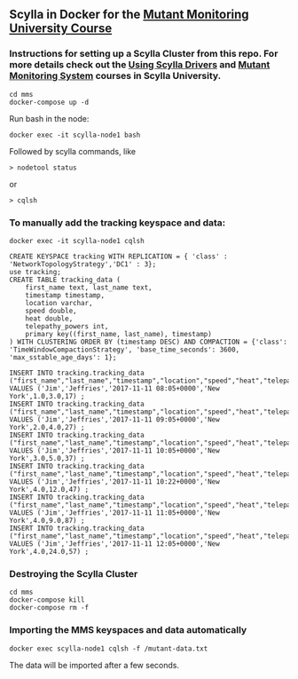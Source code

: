 ## Scylla in Docker for the [Mutant Monitoring University Course](https://university.scylladb.com/courses/the-mutant-monitoring-system-training-course/)

### Instructions for setting up a Scylla Cluster from this repo. For more details check out the [Using Scylla Drivers](https://university.scylladb.com/courses/using-scylla-drivers/) and [Mutant Monitoring System](https://university.scylladb.com/courses/the-mutant-monitoring-system-training-course/) courses in Scylla University.

```
cd mms
docker-compose up -d
```

Run bash in the node:
```
docker exec -it scylla-node1 bash
```

Followed by scylla commands, like
```
> nodetool status
```
or
```
> cqlsh
```

### To manually add the tracking keyspace and data:
```
docker exec -it scylla-node1 cqlsh
```

```
CREATE KEYSPACE tracking WITH REPLICATION = { 'class' : 'NetworkTopologyStrategy','DC1' : 3};
use tracking;
CREATE TABLE tracking_data (
    first_name text, last_name text,
    timestamp timestamp,
    location varchar,
    speed double,
    heat double,
    telepathy_powers int,
    primary key((first_name, last_name), timestamp)
) WITH CLUSTERING ORDER BY (timestamp DESC) AND COMPACTION = {'class': 'TimeWindowCompactionStrategy', 'base_time_seconds': 3600, 'max_sstable_age_days': 1};
```

```
INSERT INTO tracking.tracking_data ("first_name","last_name","timestamp","location","speed","heat","telepathy_powers") VALUES ('Jim','Jeffries','2017-11-11 08:05+0000','New York',1.0,3.0,17) ;
INSERT INTO tracking.tracking_data ("first_name","last_name","timestamp","location","speed","heat","telepathy_powers") VALUES ('Jim','Jeffries','2017-11-11 09:05+0000','New York',2.0,4.0,27) ;
INSERT INTO tracking.tracking_data ("first_name","last_name","timestamp","location","speed","heat","telepathy_powers") VALUES ('Jim','Jeffries','2017-11-11 10:05+0000','New York',3.0,5.0,37) ;
INSERT INTO tracking.tracking_data ("first_name","last_name","timestamp","location","speed","heat","telepathy_powers") VALUES ('Jim','Jeffries','2017-11-11 10:22+0000','New York',4.0,12.0,47) ;
INSERT INTO tracking.tracking_data ("first_name","last_name","timestamp","location","speed","heat","telepathy_powers") VALUES ('Jim','Jeffries','2017-11-11 11:05+0000','New York',4.0,9.0,87) ;
INSERT INTO tracking.tracking_data ("first_name","last_name","timestamp","location","speed","heat","telepathy_powers") VALUES ('Jim','Jeffries','2017-11-11 12:05+0000','New York',4.0,24.0,57) ;
```


### Destroying the Scylla Cluster 
```
cd mms
docker-compose kill
docker-compose rm -f
```
### Importing the MMS keyspaces and data automatically 

```
docker exec scylla-node1 cqlsh -f /mutant-data.txt
```

The data will be imported after a few seconds.

